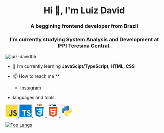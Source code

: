 <h1 align="center">Hi 👋, I'm Luiz David</h1>
<h3 align="center">A beggining frontend developer from Brazil</h3>
<h3 align="center">I'm currently studying System Analysis and Development at IFPI Teresina Central.</h3>
<p align="left"> <img src="https://komarev.com/ghpvc/?username=luiz-david05" alt="luiz-david05" /> </p>


- 🌱 I’m currently learning **JavaScipt/TypeScript, HTML, CSS**

- 📫 How to reach me **
    - [Instagram](https://www.instagram.com/luizdavi.d/)

- languages and tools: 
<p align="left"> </a> <a href="https://developer.mozilla.org/en-US/docs/Web/JavaScript" target="_blank" rel="noreferrer"> <img src="https://raw.githubusercontent.com/devicons/devicon/master/icons/javascript/javascript-original.svg" alt="javascript" width="40" height="40"/> <a href="https://www.typescriptlang.org" target="_blank" rel="noreferrer">
  <img src="https://raw.githubusercontent.com/devicons/devicon/master/icons/typescript/typescript-original.svg" alt="typescript" width="40" height="40"/>
</a> <a href="https://www.w3schools.com/css/" target="_blank" rel="noreferrer"> <img src="https://raw.githubusercontent.com/devicons/devicon/master/icons/css3/css3-original-wordmark.svg" alt="css3" width="40" height="40"/> </a> <a href="https://www.w3.org/html/" target="_blank" rel="noreferrer"> <img src="https://raw.githubusercontent.com/devicons/devicon/master/icons/html5/html5-original-wordmark.svg" alt="html5" width="40" height="40"/> </a> </a> <a href="https://www.python.org" target="_blank" rel="noreferrer"> <img src="https://raw.githubusercontent.com/devicons/devicon/master/icons/python/python-original.svg" alt="python" width="40" height="40"/> </a> </p>

[![Top Langs](https://github-readme-stats.vercel.app/api/top-langs/?username=luiz-david05)](https://github.com/anuraghazra/github-readme-stats)

